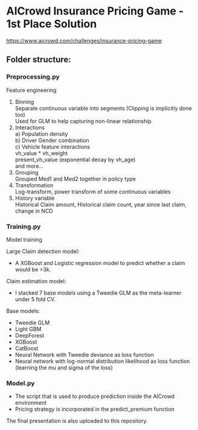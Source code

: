 # AICrowd Insurance Pricing Game - 1st Place Solution

https://www.aicrowd.com/challenges/insurance-pricing-game

## Folder structure:
### Preprocessing.py
Feature engineering
  1. Binning<br>
     Separate continuous variable into segments (Clipping is implicitly done too)<br>
     Used for GLM to help capturing non-linear relationship<br>
  2. Interactions<br>
     a) Population density<br>
     b) Driver Gender combination<br>
     c) Vehicle feature interactions<br>
         vh_value * vh_weight<br>
         present_vh_value (exponential decay by vh_age)<br>
         and more... <br>
  3. Grouping<br>
     Grouped Med1 and Med2 together in policy type<br>
  4. Transformation<br>
     Log-transform, power transform of some continuous variables<br>
  5. History variable<br>
     Historical Claim amount, Historical claim count, year since last claim, change in NCD


### Training.py
Model training

Large Claim detection model:<br>
- A XGBoost and Logistic regression model to predict whether a claim would be >3k.<br>

Claim estimation model:<br>
- I stacked 7 base models using a Tweedie GLM as the meta-learner under 5 fold CV.<br>

Base models:<br>
- Tweedie GLM<br>
- Light GBM<br>
- DeepForest<br>
- XGBoost<br>
- CatBoost<br>
- Neural Network with Tweedie deviance as loss function<br>
- Neural network with log-normal distribution likelihood as loss function (learning the mu and sigma of the loss)<br>

### Model.py
- The script that is used to produce prediction inside the AICrowd environment
- Pricing strategy is incorporated in the predict_premium function

The final presentation is also uploaded to this repository.
